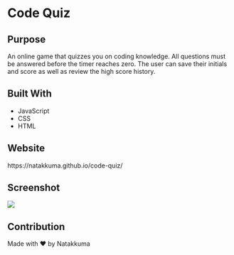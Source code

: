 # Code Quiz

<h2>Purpose</h2>
An online game that quizzes you on coding knowledge. All questions must be answered before the timer reaches zero. The user can save their initials and score as well as review the high score history. 

<h2>Built With</h2>
<ul>
<li>JavaScript
<li>CSS
<li>HTML
</ul>
  
<h2>Website</h2>
https://natakkuma.github.io/code-quiz/

<h2>Screenshot</h2>
<img src="https://user-images.githubusercontent.com/95733427/149684672-6be0d314-f3c4-47d3-acfa-ec7a282ce1a5.png">


<h2>Contribution</h2>
Made with ❤️ by Natakkuma
